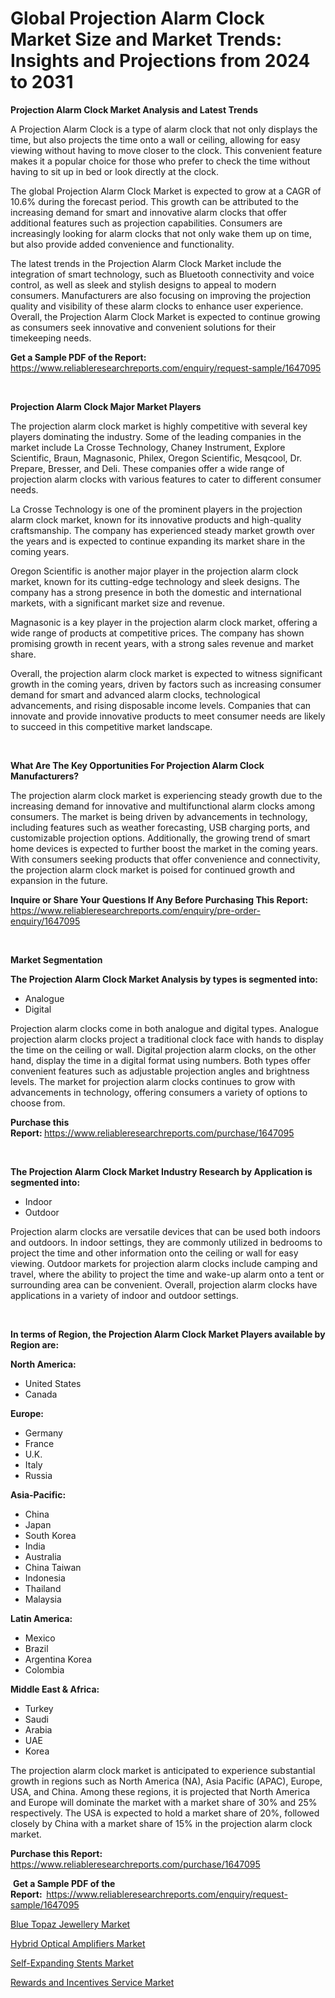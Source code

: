 <p><h1>Global Projection Alarm Clock Market Size and Market Trends: Insights and Projections from 2024 to 2031</h1></p><p><strong>Projection Alarm Clock Market Analysis and Latest Trends</strong></p>
<p><p>A Projection Alarm Clock is a type of alarm clock that not only displays the time, but also projects the time onto a wall or ceiling, allowing for easy viewing without having to move closer to the clock. This convenient feature makes it a popular choice for those who prefer to check the time without having to sit up in bed or look directly at the clock.</p><p>The global Projection Alarm Clock Market is expected to grow at a CAGR of 10.6% during the forecast period. This growth can be attributed to the increasing demand for smart and innovative alarm clocks that offer additional features such as projection capabilities. Consumers are increasingly looking for alarm clocks that not only wake them up on time, but also provide added convenience and functionality.</p><p>The latest trends in the Projection Alarm Clock Market include the integration of smart technology, such as Bluetooth connectivity and voice control, as well as sleek and stylish designs to appeal to modern consumers. Manufacturers are also focusing on improving the projection quality and visibility of these alarm clocks to enhance user experience. Overall, the Projection Alarm Clock Market is expected to continue growing as consumers seek innovative and convenient solutions for their timekeeping needs.</p></p>
<p><strong>Get a Sample PDF of the Report:&nbsp;</strong> <a href="https://www.reliableresearchreports.com/enquiry/request-sample/1647095">https://www.reliableresearchreports.com/enquiry/request-sample/1647095</a></p>
<p>&nbsp;</p>
<p><strong>Projection Alarm Clock Major Market Players</strong></p>
<p><p>The projection alarm clock market is highly competitive with several key players dominating the industry. Some of the leading companies in the market include La Crosse Technology, Chaney Instrument, Explore Scientific, Braun, Magnasonic, Philex, Oregon Scientific, Mesqcool, Dr. Prepare, Bresser, and Deli. These companies offer a wide range of projection alarm clocks with various features to cater to different consumer needs.</p><p>La Crosse Technology is one of the prominent players in the projection alarm clock market, known for its innovative products and high-quality craftsmanship. The company has experienced steady market growth over the years and is expected to continue expanding its market share in the coming years.</p><p>Oregon Scientific is another major player in the projection alarm clock market, known for its cutting-edge technology and sleek designs. The company has a strong presence in both the domestic and international markets, with a significant market size and revenue.</p><p>Magnasonic is a key player in the projection alarm clock market, offering a wide range of products at competitive prices. The company has shown promising growth in recent years, with a strong sales revenue and market share.</p><p>Overall, the projection alarm clock market is expected to witness significant growth in the coming years, driven by factors such as increasing consumer demand for smart and advanced alarm clocks, technological advancements, and rising disposable income levels. Companies that can innovate and provide innovative products to meet consumer needs are likely to succeed in this competitive market landscape.</p></p>
<p>&nbsp;</p>
<p><strong>What Are The Key Opportunities For Projection Alarm Clock Manufacturers?</strong></p>
<p><p>The projection alarm clock market is experiencing steady growth due to the increasing demand for innovative and multifunctional alarm clocks among consumers. The market is being driven by advancements in technology, including features such as weather forecasting, USB charging ports, and customizable projection options. Additionally, the growing trend of smart home devices is expected to further boost the market in the coming years. With consumers seeking products that offer convenience and connectivity, the projection alarm clock market is poised for continued growth and expansion in the future.</p></p>
<p><strong>Inquire or Share Your Questions If Any Before Purchasing This Report:</strong> <a href="https://www.reliableresearchreports.com/enquiry/pre-order-enquiry/1647095">https://www.reliableresearchreports.com/enquiry/pre-order-enquiry/1647095</a></p>
<p>&nbsp;</p>
<p><strong>Market Segmentation</strong></p>
<p><strong>The Projection Alarm Clock Market Analysis by types is segmented into:</strong></p>
<p><ul><li>Analogue</li><li>Digital</li></ul></p>
<p><p>Projection alarm clocks come in both analogue and digital types. Analogue projection alarm clocks project a traditional clock face with hands to display the time on the ceiling or wall. Digital projection alarm clocks, on the other hand, display the time in a digital format using numbers. Both types offer convenient features such as adjustable projection angles and brightness levels. The market for projection alarm clocks continues to grow with advancements in technology, offering consumers a variety of options to choose from.</p></p>
<p><strong>Purchase this Report:&nbsp;</strong><a href="https://www.reliableresearchreports.com/purchase/1647095">https://www.reliableresearchreports.com/purchase/1647095</a></p>
<p>&nbsp;</p>
<p><strong>The Projection Alarm Clock Market Industry Research by Application is segmented into:</strong></p>
<p><ul><li>Indoor</li><li>Outdoor</li></ul></p>
<p><p>Projection alarm clocks are versatile devices that can be used both indoors and outdoors. In indoor settings, they are commonly utilized in bedrooms to project the time and other information onto the ceiling or wall for easy viewing. Outdoor markets for projection alarm clocks include camping and travel, where the ability to project the time and wake-up alarm onto a tent or surrounding area can be convenient. Overall, projection alarm clocks have applications in a variety of indoor and outdoor settings.</p></p>
<p>&nbsp;</p>
<p><strong>In terms of Region, the Projection Alarm Clock Market Players available by Region are:</strong></p>
<p>
    <p> <strong> North America: </strong>
        <ul>
            <li>United States</li>
            <li>Canada</li>
        </ul>
        </p> 
    <p> <strong> Europe: </strong>
        <ul>
            <li>Germany</li>
            <li>France</li>
            <li>U.K.</li>
            <li>Italy</li>
            <li>Russia</li>
        </ul>
        </p> 
    <p> <strong> Asia-Pacific: </strong>
        <ul>
            <li>China</li>
            <li>Japan</li>
            <li>South Korea</li>
            <li>India</li>
            <li>Australia</li>
            <li>China Taiwan</li>
            <li>Indonesia</li>
            <li>Thailand</li>
            <li>Malaysia</li>
        </ul>
        </p> 
    <p> <strong> Latin America: </strong>
        <ul>
            <li>Mexico</li>
            <li>Brazil</li>
            <li>Argentina Korea</li>
            <li>Colombia</li>
        </ul>
        </p> 
    <p> <strong> Middle East & Africa: </strong>
        <ul>
            <li>Turkey</li>
            <li>Saudi</li>
            <li>Arabia</li>
            <li>UAE</li>
            <li>Korea</li>
        </ul>
    </p>
    </p>
<p><p>The projection alarm clock market is anticipated to experience substantial growth in regions such as North America (NA), Asia Pacific (APAC), Europe, USA, and China. Among these regions, it is projected that North America and Europe will dominate the market with a market share of 30% and 25% respectively. The USA is expected to hold a market share of 20%, followed closely by China with a market share of 15% in the projection alarm clock market.</p></p>
<p><strong>Purchase this Report: </strong><a href="https://www.reliableresearchreports.com/purchase/1647095">https://www.reliableresearchreports.com/purchase/1647095</a></p>
<p>&nbsp;<strong>Get a Sample PDF of the Report:&nbsp;&nbsp;</strong><a href="https://www.reliableresearchreports.com/enquiry/request-sample/1647095">https://www.reliableresearchreports.com/enquiry/request-sample/1647095</a></p>
<p><strong></strong></p>
<p><p><a href="https://github.com/angelajermaine/Market-Research-Report-List-2/blob/main/blue-topaz-jewellery-market.md">Blue Topaz Jewellery Market</a></p><p><a href="https://github.com/beatblasta/Market-Research-Report-List-2/blob/main/hybrid-optical-amplifiers-market.md">Hybrid Optical Amplifiers Market</a></p><p><a href="https://issuu.com/reportprime-2/docs/self-expanding-stents-market-size-2030.pptx">Self-Expanding Stents Market</a></p><p><a href="https://issuu.com/reportprime-2/docs/rewards-and-incentives-service-market-size-2030.pp">Rewards and Incentives Service Market</a></p></p>